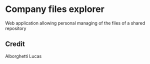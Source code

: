 # Company files explorer
Web application allowing personal managing of the files of a shared repository
## Credit
Alborghetti Lucas
